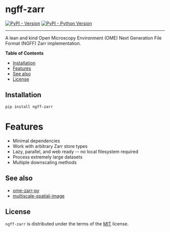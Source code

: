 # ngff-zarr

[![PyPI - Version](https://img.shields.io/pypi/v/ngff-zarr.svg)](https://pypi.org/project/ngff-zarr)
[![PyPI - Python Version](https://img.shields.io/pypi/pyversions/ngff-zarr.svg)](https://pypi.org/project/ngff-zarr)

-----

A lean and kind Open Microscopy Environment (OME) Next Generation File Format (NGFF) Zarr implementation.

**Table of Contents**

- [Installation](#installation)
- [Features](#features)
- [See also](#see-also)
- [License](#license)

## Installation

```console
pip install ngff-zarr
```

# Features

- Minimal dependencies
- Work with arbitrary Zarr store types
- Lazy, parallel, and web ready -- no local filesystem required
- Process extremely large datasets
- Multiple downscaling methods

## See also

- [ome-zarr-py](https://github.com/ome/ome-zarr-py)
- [multiscale-spatial-image](https://github.com/spatial-image/multiscale-spatial-image)

## License

`ngff-zarr` is distributed under the terms of the [MIT](https://spdx.org/licenses/MIT.html) license.
